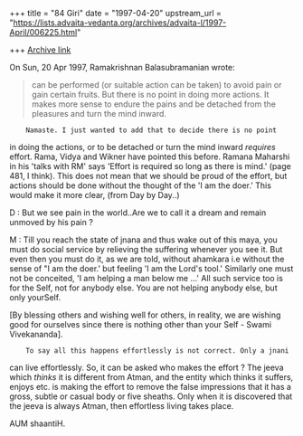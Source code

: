 +++
title = "84 Giri"
date = "1997-04-20"
upstream_url = "https://lists.advaita-vedanta.org/archives/advaita-l/1997-April/006225.html"

+++
[Archive link](https://lists.advaita-vedanta.org/archives/advaita-l/1997-April/006225.html)

On Sun, 20 Apr 1997, Ramakrishnan Balasubramanian wrote:

> can be performed (or suitable action can be taken) to avoid pain or gain
> certain fruits. But there is no point in doing more actions. It makes more
> sense to endure the pains and be detached from the pleasures and turn the mind
> inward.

        Namaste. I just wanted to add that to decide there is no point
in doing the actions, or to be detached or turn the mind inward *requires*
effort.
        Rama, Vidya and Wikner have pointed this before. Ramana Maharshi
in his 'talks with RM' says 'Effort is required so long as there is mind.'
(page 481, I think). This does not mean that we should be proud of the
effort, but actions should be done without the thought of the 'I am the doer.'
This would make it more clear, (from Day by Day..)

D : But we see pain in the world..Are we to call it a dream and remain
unmoved by his pain ?

M : Till you reach the state of jnana and thus wake out of this maya,
you must do social service by relieving the suffering whenever you see it.
But even then you must do it, as we are told, without ahamkara i.e without
the sense of "I am the doer.' but feeling 'I am the Lord's tool.'
Similarly one must not be conceited, 'I am helping a man below me ...'
All such service too is for the Self, not for anybody else. You are
not helping anybody else, but only yourSelf.

[By blessing others and wishing well for others, in reality, we are wishing
good for ourselves since there is nothing other than your Self - Swami
Vivekananda].

        To say all this happens effortlessly is not correct. Only a jnani
can live effortlessly. So, it can be asked who makes the effort ? The jeeva
which *thinks* it is different from Atman, and the entity which thinks it
suffers, enjoys etc. is making the effort to remove the false impressions
that it has a gross, subtle or casual body or five sheaths. Only when it
is discovered that the jeeva is always Atman, then effortless living takes
place.

AUM shaantiH.

